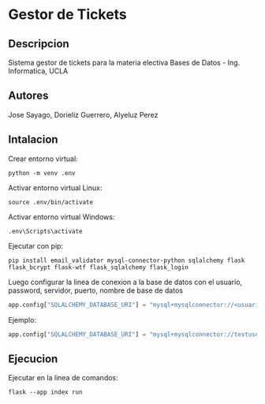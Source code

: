 # Gestor de Tickets

## Descripcion

Sistema gestor de tickets para la materia electiva Bases de Datos - Ing. Informatica, UCLA

## Autores

Jose Sayago, Dorieliz Guerrero, Alyeluz Perez

## Intalacion

Crear entorno virtual:

~~~shell
python -m venv .env 
~~~

Activar entorno virtual Linux:

~~~shell
source .env/bin/activate 
~~~

Activar entorno virtual Windows:

~~~shell
.env\Scripts\activate
~~~

Ejecutar con pip:

~~~shell
pip install email_validator mysql-connector-python sqlalchemy flask flask_bcrypt flask-wtf flask_sqlalchemy flask_login
~~~

Luego configurar la linea de conexion a la base de datos con el usuario, password, servidor, puerto, nombre de base de datos

~~~python
app.config["SQLALCHEMY_DATABASE_URI"] = "mysql+mysqlconnector://<usuario>:<password>@<servidor>:<puerto>/<basededatos>"
~~~

Ejemplo:

~~~python
app.config["SQLALCHEMY_DATABASE_URI"] = "mysql+mysqlconnector://testuser:123456@localhost:3306/mydb"
~~~

## Ejecucion

Ejecutar en la linea de comandos:

~~~shell
flask --app index run
~~~
